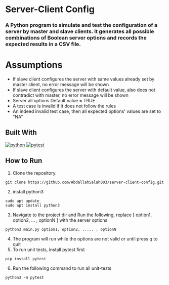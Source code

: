 # Server-Client Config
<h3>
A Python program to simulate and test the configuration of a server by master and slave clients. It generates all possible combinations of Boolean server options and records the expected results in a CSV file.
</h3>

# Assumptions
<ul>
    <li>If slave client configures the server with same values already set by master client, no error 
message will be shown</li>
    <li>If slave client configures the server with default value, also does not contradict with master, no error 
message will be shown</li>
    <li>Server all options Default value = TRUE </li>
    <li>A test case is invalid if it does not follow the rules</li>
    <li>An indeed invalid test case, then all expected options' values are set to "NA"</li>
</ul>


## Built With
[![python][python]][python-url] [![pytest][pytest]][pytest-url]

## How to Run
1. Clone the repository.
```
git clone https://github.com/AbdallahSalah003/server-client-config.git
```
2. install python3
```
sudo apt update
sudo apt install python3  
```
3. Navigate to the project dir and Run the following, replace [ option1, option2, ... , optionN ] with the server options
```
python3 main.py option1, option2, ..... , optionN
```
4. The program will run while the options are not valid or until press q to quit
4. To run unit tests, install pytest first
```
pip install pytest
```
6. Run the following command to run all unit-tests
```
python3 -m pytest
```



[python]: https://img.shields.io/badge/python-black?style=for-the-badge&logo=python
[python-url]: https://www.python.org/
[pytest]: https://img.shields.io/badge/pytest-darkblue?style=for-the-badge&logo=pytest
[pytest-url]: https://docs.pytest.org/en/8.2.x/